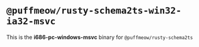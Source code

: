 # `@puffmeow/rusty-schema2ts-win32-ia32-msvc`

This is the **i686-pc-windows-msvc** binary for `@puffmeow/rusty-schema2ts`
